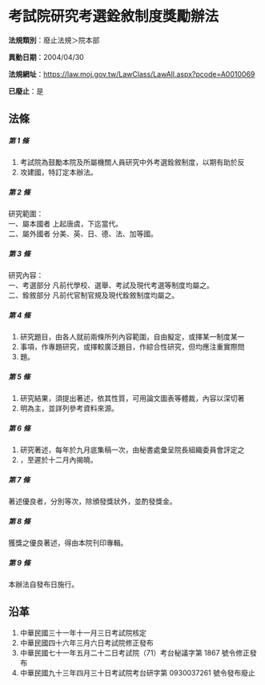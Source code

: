 # 考試院研究考選銓敘制度獎勵辦法

**法規類別**：廢止法規＞院本部

**異動日期**：2004/04/30  

**法規網址**：https://law.moj.gov.tw/LawClass/LawAll.aspx?pcode=A0010069

**已廢止**：是



## 法條
##### 第 1 條
1. 考試院為鼓勵本院及所屬機關人員研究中外考選銓敘制度，以期有助於反
1. 攻建國，特訂定本辦法。

##### 第 2 條
研究範圍：  
一、屬本國者  上起唐虞，下迄當代。  
二、屬外國者  分美、英、日、德、法、加等國。

##### 第 3 條
研究內容：  
一、考選部分  凡前代學校、選舉、考試及現代考選等制度均屬之。  
二、銓敘部分  凡前代官制官規及現代銓敘制度均屬之。

##### 第 4 條
1. 研究題目，由各人就前兩條所列內容範圍，自由擬定，或擇某一制度某一
1. 事項，作專題研究，或擇較廣泛題目，作綜合性研究，但均應注重實際問
1. 題。

##### 第 5 條
1. 研究結果，須提出著述，依其性質，可用論文圖表等體裁，內容以深切著
1. 明為主，並詳列參考資料來源。

##### 第 6 條
1. 研究著述，每年於九月底集稿一次，由秘書處彙呈院長組織委員會評定之
1. ，至遲於十二月內揭曉。

##### 第 7 條
著述優良者，分別等次，除頒發獎狀外，並酌發獎金。

##### 第 8 條
獲獎之優良著述，得由本院刊印專輯。

##### 第 9 條
本辦法自發布日施行。

## 沿革
1. 中華民國三十一年十一月三日考試院核定
1. 中華民國四十六年三月六日考試院修正發布
1. 中華民國七十一年五月二十二日考試院（71）考台秘議字第 1867 號令修正發布
1. 中華民國九十三年四月三十日考試院考台研字第 0930037261 號令發布廢止
